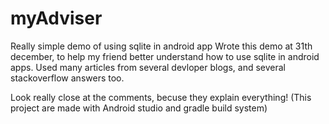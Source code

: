 # myAdviser
Really simple demo of using sqlite in android app
Wrote this demo at 31th december, to help my friend better understand how to use sqlite in android apps.
Used many articles from several devloper blogs, and several stackoverflow answers too.

Look really close at the comments, becuse they explain everything!
(This project are made with Android studio and gradle build system)
